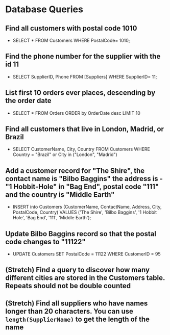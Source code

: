 # Database Queries

## Find all customers with postal code 1010

- SELECT * FROM Customers WHERE PostalCode= 1010;

## Find the phone number for the supplier with the id 11

- SELECT SupplierID, Phone FROM [Suppliers] WHERE SupplierID= 11;

## List first 10 orders ever places, descending by the order date

- SELECT * FROM Orders ORDER by OrderDate desc LIMIT 10

## Find all customers that live in London, Madrid, or Brazil

- SELECT CustomerName, City, Country FROM Customers WHERE Country = "Brazil" or City in ("London", "Madrid")

## Add a customer record for "The Shire", the contact name is "Bilbo Baggins" the address is -"1 Hobbit-Hole" in "Bag End", postal code "111" and the country is "Middle Earth"

- INSERT into Customers (CustomerName, ContactName, Address, City, PostalCode, Country) VALUES ('The Shire', 'Bilbo Baggins', '1 Hobbit Hole', 'Bag End', '111', 'Middle Earth');

## Update Bilbo Baggins record so that the postal code changes to "11122"

- UPDATE Customers SET PostalCode = 11122 WHERE CustomerID = 95 

## (Stretch) Find a query to discover how many different cities are stored in the Customers table. Repeats should not be double counted

## (Stretch) Find all suppliers who have names longer than 20 characters. You can use `length(SupplierName)` to get the length of the name
